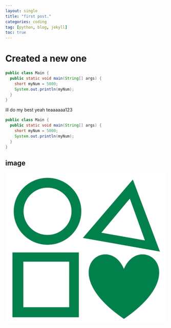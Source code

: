 ```yaml
---
layout: single
title: "first post."
categories: coding
tag: [python, blog, jekyll]
toc: true
---
```


# Created a new one

```java
public class Main {
  public static void main(String[] args) {
    short myNum = 5000;
    System.out.println(myNum);  
  }
}

```

ill do my best yeah teaaaaaa123

```java
public class Main {
  public static void main(String[] args) {
    short myNum = 5000;
    System.out.println(myNum);  
  }
}

```



## image

![quad-logo-green](../images/2025-02-24-first/quadlogogreen.png)
